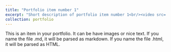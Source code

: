 ```yaml
---
title: "Portfolio item number 1"
excerpt: "Short description of portfolio item number 1<br/><video src='/images/ARCosmetics.mp4' controls='controls'>"
collection: portfolio
---
```


This is an item in your portfolio. It can be have images or nice text. If you name the file .md, it will be parsed as markdown. If you name the file .html, it will be parsed as HTML. 

